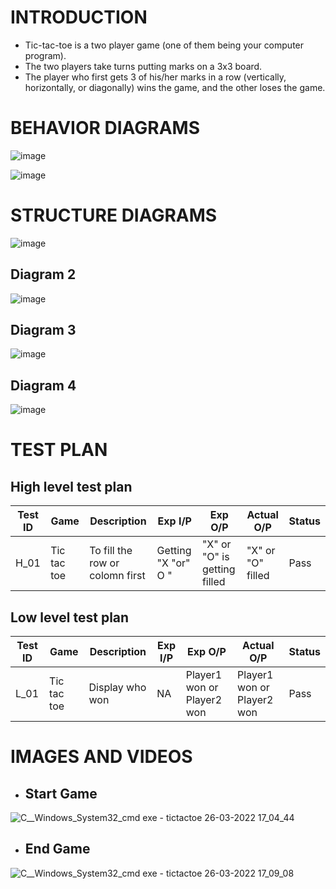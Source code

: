 # INTRODUCTION #
* Tic-tac-toe is a two player game (one of them being your computer program).
* The two players take turns putting marks on a 3x3 board.
* The player who first gets 3 of his/her marks in a row (vertically, horizontally, or diagonally) wins the game, and the other loses the game.

# BEHAVIOR DIAGRAMS #
![image](https://user-images.githubusercontent.com/94179626/146119205-d931b217-dd7f-46b8-9472-1bd55effb26b.png)

![image](https://user-images.githubusercontent.com/94179626/146119471-3594ff5e-b5d7-45c5-bb19-5300de199bbb.png)

# STRUCTURE DIAGRAMS #
![image](https://user-images.githubusercontent.com/94179626/146119345-8ab320f1-406a-44b5-9a0f-518feb63746b.png)

## Diagram 2 
![image](https://user-images.githubusercontent.com/94337426/146222440-4bf0f5ba-ad81-4ecd-aada-085ad2958dde.png)
## Diagram 3
![image](https://user-images.githubusercontent.com/94337426/146222862-513f0012-8eb7-4b5b-8da6-c06d11ad0ad5.png)
## Diagram 4
![image](https://user-images.githubusercontent.com/94337426/146222928-64d8c60d-fe10-46f6-8b51-e290f6c1c5ca.png)

# TEST PLAN
## High level test plan
| Test ID | Game | Description | Exp I/P | Exp O/P | Actual O/P | Status |    
|-------------|-------|-----------------|------------|-------------|----------------|------------------|
| H_01 | Tic tac toe | To fill the row or colomn first | Getting "X "or" O " | "X" or "O" is getting filled | "X" or "O" filled | Pass |

## Low level test plan

| Test ID | Game | Description | Exp I/P | Exp O/P | Actual O/P | Status |    
|-------------|-------|-----------------|------------|-------------|----------------|------------------|
| L_01 | Tic tac toe | Display who won | NA | Player1 won or Player2 won | Player1 won or Player2 won | Pass |

# IMAGES AND VIDEOS #
- ## Start Game

![C__Windows_System32_cmd exe - tictactoe 26-03-2022 17_04_44](https://user-images.githubusercontent.com/102134305/161426241-85e4c51b-7467-4124-b35b-a21b9e9ce625.png)

- ## End Game

![C__Windows_System32_cmd exe - tictactoe 26-03-2022 17_09_08](https://user-images.githubusercontent.com/102134305/161426244-f7597f4d-77be-4104-85ef-b5b7a5d494b1.png)
